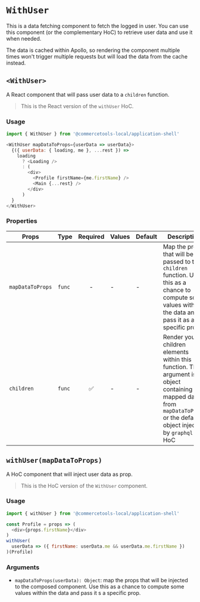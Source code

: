 # `WithUser`

This is a data fetching component to fetch the logged in user.
You can use this component (or the complementary HoC) to retrieve user data and use it when needed.

The data is cached within Apollo, so rendering the component multiple times won't trigger multiple requests but will load the data from the cache instead.

## `<WithUser>`

A React component that will pass user data to a `children` function.

> This is the React version of the `withUser` HoC.

### Usage

```js
import { WithUser } from '@commercetools-local/application-shell'

<WithUser mapDataToProps={userData => userData}>
  {({ userData: { loading, me }, ...rest }) =>
    loading
      ? <Loading />
      : (
        <div>
          <Profile firstName={me.firstName} />
          <Main {...rest} />
        </div>
      )
  }
</WithUser>
```

### Properties

| Props | Type | Required | Values | Default  | Description |
| --- | --- | :---: | --- | --- | --- |
| `mapDataToProps` | `func` | - | - | - | Map the props that will be passed to the `children` function. Use this as a chance to compute some values within the data and pass it as a specific prop. |
| `children` | `func` | ✅ | - | - | Render your children elements within this function. The argument is an object containing the mapped data from `mapDataToProps` or the default object injected by `graphql` HoC |


## `withUser(mapDataToProps)`

A HoC component that will inject user data as prop.

> This is the HoC version of the `WithUser` component.

### Usage

```js
import { withUser } from '@commercetools-local/application-shell'

const Profile = props => (
  <div>{props.firstName}</div>
)
withUser(
  userData => ({ firstName: userData.me && userData.me.firstName })
)(Profile)
```

### Arguments

* `mapDataToProps(userData): Object`: map the props that will be injected to the composed component. Use this as a chance to compute some values within the data and pass it s a specific prop.
